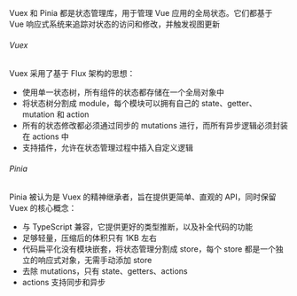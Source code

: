 Vuex 和 Pinia 都是状态管理库，用于管理 Vue 应用的全局状态。它们都基于 Vue 响应式系统来追踪对状态的访问和修改，并触发视图更新

###### Vuex

Vuex 采用了基于 Flux 架构的思想：

- 使用单一状态树，所有组件的状态都存储在一个全局对象中
- 将状态树分割成 module，每个模块可以拥有自己的 state、getter、mutation 和 action
- 所有的状态修改都必须通过同步的 mutations 进行，而所有异步逻辑必须封装在 actions 中
- 支持插件，允许在状态管理过程中插入自定义逻辑

###### Pinia

Pinia 被认为是 Vuex 的精神继承者，旨在提供更简单、直观的 API，同时保留 Vuex 的核心概念：

- 与 TypeScript 兼容，它提供更好的类型推断，以及补全代码的功能
- 足够轻量，压缩后的体积只有 1KB 左右
- 代码扁平化没有模块嵌套，将状态管理分割成 store，每个 store 都是一个独立的响应式对象，无需手动添加 store
- 去除 mutations，只有 state、getters、actions
- actions 支持同步和异步
